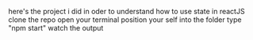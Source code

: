 here's the project i did in oder to understand how to use state in reactJS
clone the repo
open your terminal 
position your self into the folder 
type "npm start"
watch the output